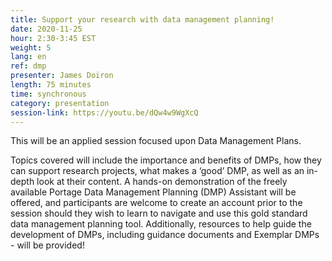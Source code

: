 ```yaml
---
title: Support your research with data management planning!
date: 2020-11-25
hour: 2:30-3:45 EST
weight: 5
lang: en
ref: dmp
presenter: James Doiron
length: 75 minutes
time: synchronous
category: presentation
session-link: https://youtu.be/dQw4w9WgXcQ
---
```


This will be an applied session focused upon Data Management Plans.

Topics covered will include the importance and benefits of DMPs, how they can support research projects, what makes a ‘good’ DMP, as well as an in-depth look at their content. A hands-on demonstration of the freely available Portage Data Management Planning (DMP) Assistant will be offered, and participants are welcome to create an account prior to the session should they wish to learn to navigate and use this gold standard data management planning tool. Additionally, resources to help guide the development of DMPs, including guidance documents and Exemplar DMPs - will be provided!
